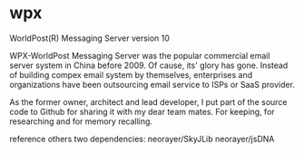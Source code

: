 # wpx
WorldPost(R) Messaging Server version 10

WPX-WorldPost Messaging Server was the popular commercial email server system in China before 2009. 
Of cause, its' glory has gone. Instead of building compex email system by themselves, enterprises and organizations have been outsourcing email service to ISPs or SaaS provider. 

As the former owner, architect and lead developer, I put part of the source code to Github for sharing it with my dear team mates. For keeping, for researching and for memory recalling.


reference others two dependencies:
neorayer/SkyJLib
neorayer/jsDNA


